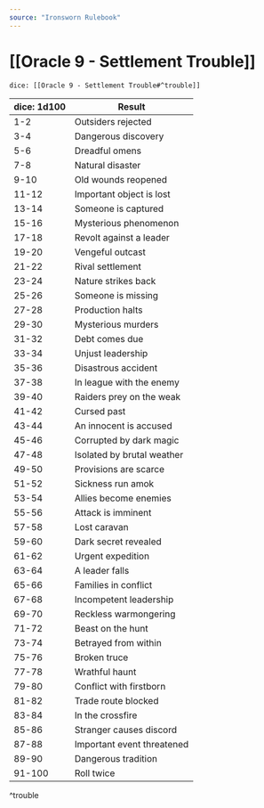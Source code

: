 ```yaml
---
source: "Ironsworn Rulebook"
---
```

# [[Oracle 9 - Settlement Trouble]]

`dice: [[Oracle 9 - Settlement Trouble#^trouble]]`

| dice: 1d100 | Result                     |
| ----------- | -------------------------- |
| 1-2         | Outsiders rejected         |
| 3-4         | Dangerous discovery        |
| 5-6         | Dreadful omens             |
| 7-8         | Natural disaster           |
| 9-10        | Old wounds reopened        |
| 11-12       | Important object is lost   |
| 13-14       | Someone is captured        |
| 15-16       | Mysterious phenomenon      |
| 17-18       | Revolt against a leader    |
| 19-20       | Vengeful outcast           |
| 21-22       | Rival settlement           |
| 23-24       | Nature strikes back        |
| 25-26       | Someone is missing         |
| 27-28       | Production halts           |
| 29-30       | Mysterious murders         |
| 31-32       | Debt comes due             |
| 33-34       | Unjust leadership          |
| 35-36       | Disastrous accident        |
| 37-38       | In league with the enemy   |
| 39-40       | Raiders prey on the weak   |
| 41-42       | Cursed past                |
| 43-44       | An innocent is accused     |
| 45-46       | Corrupted by dark magic    |
| 47-48       | Isolated by brutal weather |
| 49-50       | Provisions are scarce      |
| 51-52       | Sickness run amok          |
| 53-54       | Allies become enemies      |
| 55-56       | Attack is imminent         |
| 57-58       | Lost caravan               |
| 59-60       | Dark secret revealed       |
| 61-62       | Urgent expedition          |
| 63-64       | A leader falls             |
| 65-66       | Families in conflict       |
| 67-68       | Incompetent leadership     |
| 69-70       | Reckless warmongering      |
| 71-72       | Beast on the hunt          |
| 73-74       | Betrayed from within       |
| 75-76       | Broken truce               |
| 77-78       | Wrathful haunt             |
| 79-80       | Conflict with firstborn    |
| 81-82       | Trade route blocked        |
| 83-84       | In the crossfire           |
| 85-86       | Stranger causes discord    |
| 87-88       | Important event threatened |
| 89-90       | Dangerous tradition        |
| 91-100      | Roll twice                 |
^trouble